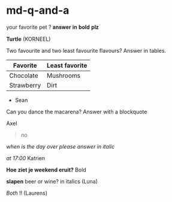 # md-q-and-a

your favorite pet ? 𝐚𝐧𝐬𝐰𝐞𝐫 𝐢𝐧 𝐛𝐨𝐥𝐝 𝐩𝐥𝐳

**Turtle** (KORNEEL)

Two favourite and two least favourite flavours? Answer in tables.

  Favorite	     | Least favorite
  ------------- | -------------
  Chocolate  | Mushrooms
  Strawberry  | Dirt

- Sean


Can you dance the macarena? Answer with a blockquote

Axel

> no

*when is the day over please answer in italic*

_at 17:00_ Katrien

**Hoe ziet je weekend eruit?** Bold


**slapen**
beer or wine? in italics (Luna)

*Both* !! (Laurens)
